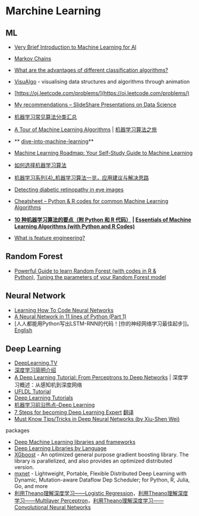 # Marchine Learning


## ML

- [Very Brief Introduction to Machine Learning for AI](http://www.iro.umontreal.ca/~pift6266/H10/notes/mlintro.html)
- [Markov Chains](http://setosa.io/blog/2014/07/26/markov-chains/index.html)
- [What are the advantages of different classification algorithms?](https://www.quora.com/What-are-the-advantages-of-different-classification-algorithms)
- [VisuAlgo](http://www.comp.nus.edu.sg/~stevenha/visualization/index.html) - visualising data structures and algorithms through animation
- [https://oj.leetcode.com/problems/](https://oj.leetcode.com/problems/)
- [My recommendations – SlideShare Presentations on Data Science](http://www.analyticsvidhya.com/blog/2015/09/slideshare-presentations-data-science/)
- [机器学习常见算法分类汇总](http://www.ctocio.com/hotnews/15919.html)
- [A Tour of Machine Learning Algorithms](http://machinelearningmastery.com/a-tour-of-machine-learning-algorithms/) | [机器学习算法之旅](http://blog.jobbole.com/60809/)
- ** [dive-into-machine-learning](https://github.com/hangtwenty/dive-into-machine-learning)**
- [Machine Learning Roadmap: Your Self-Study Guide to Machine Learning](http://machinelearningmastery.com/machine-learning-roadmap-your-self-study-guide-to-machine-learning/)
- [如何选择机器学习算法](http://www.52ml.net/15063.html)
- [机器学习系列(4)_机器学习算法一览，应用建议与解决思路](http://blog.csdn.net/longxinchen_ml/article/details/50471268)
- [Detecting diabetic retinopathy in eye images](http://jeffreydf.github.io/diabetic-retinopathy-detection/)
- [Cheatsheet – Python & R codes for common Machine Learning Algorithms](http://www.analyticsvidhya.com/blog/2015/09/full-cheatsheet-machine-learning-algorithms/)
- **[10 种机器学习算法的要点（附 Python 和 R 代码）](http://blog.jobbole.com/92021/) | [Essentials of Machine Learning Algorithms (with Python and R Codes)](http://www.analyticsvidhya.com/blog/2015/08/common-machine-learning-algorithms/)**


- [What is feature engineering?](https://en.wikipedia.org/wiki/Feature_engineering)

## Random Forest

- [Powerful Guide to learn Random Forest (with codes in R & Python)](http://www.analyticsvidhya.com/blog/2015/09/random-forest-algorithm-multiple-challenges/), [Tuning the parameters of your Random Forest model](https://www.codementor.io/python/tutorial/data-science-python-pandas-r-dimensionality-reduction)

## Neural Network

-  [Learning How To Code Neural Networks](https://blog.skcript.com/how-to-learn-neural-networks-758b78f2736e)
-  [A Neural Network in 11 lines of Python (Part 1)](http://iamtrask.github.io/2015/07/12/basic-python-network/)
-  [人人都能用Python写出LSTM-RNN的代码！[你的神经网络学习最佳起步]]。 [English](http://iamtrask.github.io/2015/11/15/anyone-can-code-lstm/)

## Deep Learning

- [DeepLearning.TV](https://www.youtube.com/channel/UC9OeZkIwhzfv-_Cb7fCikLQ)
- [深度学习简明介绍](http://xhrwang.me/2015/01/16/a-brief-overview-of-deep-learning.html)
- [A Deep Learning Tutorial: From Perceptrons to Deep Networks](http://www.toptal.com/machine-learning/an-introduction-to-deep-learning-from-perceptrons-to-deep-networks) | 深度学习概述：从感知机到深度网络
- [UFLDL Tutorial](http://ufldl.stanford.edu/tutorial/)
- [Deep Learning Tutorials](http://deeplearning.net/tutorial/)
- [机器学习前沿热点–Deep Learning](http://blog.sciencenet.cn/blog-315535-663215.html)
- [7 Steps for becoming Deep Learning Expert](https://www.linkedin.com/pulse/7-steps-becoming-deep-learning-expert-ankit-agarwal) [翻译](https://gist.github.com/ronaldhan/4fedc9b7f3cf95cf64b8)
- [Must Know Tips/Tricks in Deep Neural Networks (by Xiu-Shen Wei)](http://lamda.nju.edu.cn/weixs/project/CNNTricks/CNNTricks.html)

packages

- [Deep Machine Learning libraries and frameworks](https://medium.com/@abduljaleel/deep-machine-learning-libraries-and-frameworks-5fdf2bb6bfbe)
- [Deep Learning Libraries by Language](http://www.teglor.com/b/deep-learning-libraries-language-cm569/)
- [XGboost](https://github.com/dmlc/xgboost) - An optimized general purpose gradient boosting library. The library is parallelized, and also provides an optimized distributed version.
- [mxnet](http://mxnet.rtfd.org/) - Lightweight, Portable, Flexible Distributed Deep Learning with Dynamic, Mutation-aware Dataflow Dep Scheduler; for Python, R, Julia, Go, and more
- [利用Theano理解深度学习——Logistic Regression](http://blog.csdn.net/google19890102/article/details/48976021)，[利用Theano理解深度学习——Multilayer Perceptron](http://blog.csdn.net/google19890102/article/details/49071305)，[利用Theano理解深度学习——Convolutional Neural Networks](http://blog.csdn.net/google19890102/article/details/49966391)
